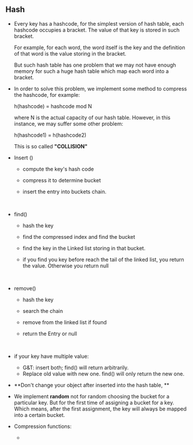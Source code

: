 ## Hash

- Every key has a hashcode, for the simplest version of hash table, each hashcode occupies a bracket. The value of that key is stored in such bracket.

  For example, for each word, the word itself is the key and the definition of that word is the value storing in the bracket.

  But such hash table has one problem that we may not have enough memory for such a huge hash table which map each word into a bracket.

- In order to solve this problem, we implement some method to compress the hashcode, for example:

  h(hashcode) = hashcode mod N

  where N is the actual capacity of our hash table. However, in this instance, we may suffer some other problem:

  h(hashcode1) = h(hashcode2)

  This is so called **"COLLISION"**

- Insert ()

  - compute the key's hash code

  - compress it to determine bucket

  - insert the entry into buckets chain.

    ​

- find()

  - hash the key

  - find the compressed index and find the bucket

  - find the key in the Linked list storing in that bucket.

  - if you find you key before reach the tail of the linked list, you return the value. Otherwise you return null

    ​

- remove()

  - hash the key

  - search the chain

  - remove from the linked list if found

  - return the Entry or null

    ​

- if your key have multiple value:

  - G&T: insert both; find() will return arbitrarily.
  - Replace old value with new one. find() will only return the new one.

- **Don't change your object after inserted into the hash table, **

- We implement **random** not for random choosing the bucket for a particular key. But for the first time of assigning a bucket for a key. Which means, after the first assignment, the key will always be mapped into a certain bucket.

- Compression functions:

  - ​